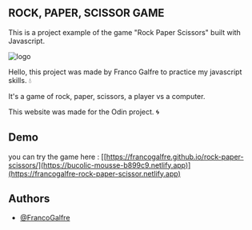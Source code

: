 ## ROCK, PAPER, SCISSOR GAME

This is a project example of the game "Rock Paper Scissors" built with Javascript.

![logo](https://i.imgur.com/qCJs2VF.jpg)

Hello, this project was made by Franco Galfre to practice my javascript skills. 💧

It's a game of rock, paper, scissors, a player vs a computer.

This website was made for the Odin project. 🌀

## Demo

you can try the game here : [[https://francogalfre.github.io/rock-paper-scissors/](https://bucolic-mousse-b899c9.netlify.app)](https://francogalfre-rock-paper-scissor.netlify.app)

## Authors

- [@FrancoGalfre](https://www.github.com/francogalfre)
